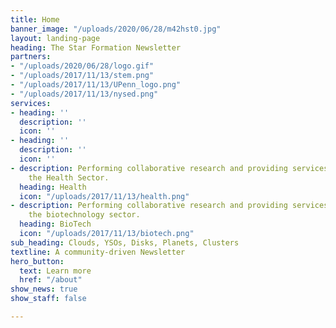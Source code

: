 ```yaml
---
title: Home
banner_image: "/uploads/2020/06/28/m42hst0.jpg"
layout: landing-page
heading: The Star Formation Newsletter
partners:
- "/uploads/2020/06/28/logo.gif"
- "/uploads/2017/11/13/stem.png"
- "/uploads/2017/11/13/UPenn_logo.png"
- "/uploads/2017/11/13/nysed.png"
services:
- heading: ''
  description: ''
  icon: ''
- heading: ''
  description: ''
  icon: ''
- description: Performing collaborative research and providing services to support
    the Health Sector.
  heading: Health
  icon: "/uploads/2017/11/13/health.png"
- description: Performing collaborative research and providing services to support
    the biotechnology sector.
  heading: BioTech
  icon: "/uploads/2017/11/13/biotech.png"
sub_heading: Clouds, YSOs, Disks, Planets, Clusters
textline: A community-driven Newsletter
hero_button:
  text: Learn more
  href: "/about"
show_news: true
show_staff: false

---
```

